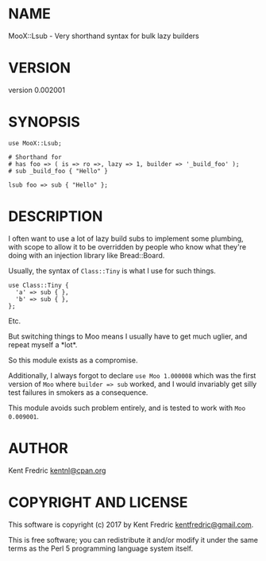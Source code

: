 # NAME

MooX::Lsub - Very shorthand syntax for bulk lazy builders

# VERSION

version 0.002001

# SYNOPSIS

    use MooX::Lsub;

    # Shorthand for
    # has foo => ( is => ro =>, lazy => 1, builder => '_build_foo' );
    # sub _build_foo { "Hello" }

    lsub foo => sub { "Hello" };

# DESCRIPTION

I often want to use a lot of lazy build subs to implement some plumbing, with scope to allow
it to be overridden by people who know what they're doing with an injection library like Bread::Board.

Usually, the syntax of `Class::Tiny` is what I use for such things.

    use Class::Tiny {
      'a' => sub { },
      'b' => sub { },
    };

Etc.

But switching things to Moo means I usually have to get much uglier, and repeat myself a \*lot\*.

So this module exists as a compromise.

Additionally, I always forgot to declare `use Moo 1.000008` which was the first version of `Moo` where
`builder => sub` worked, and I would invariably get silly test failures in smokers as a consequence.

This module avoids such problem entirely, and is tested to work with `Moo 0.009001`.

# AUTHOR

Kent Fredric <kentnl@cpan.org>

# COPYRIGHT AND LICENSE

This software is copyright (c) 2017 by Kent Fredric <kentfredric@gmail.com>.

This is free software; you can redistribute it and/or modify it under
the same terms as the Perl 5 programming language system itself.

